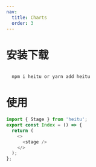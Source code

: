 ```yaml
---
nav:
  title: Charts
  order: 3
---
```


# 安装下载

```bash

  npm i heitu or yarn add heitu

```

# 使用

```ts
import { Stage } from 'heitu';
export const Index = () => {
  return (
    <>
      <stage />
    </>
  );
};
```
